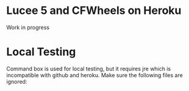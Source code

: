 # Lucee 5 and CFWheels on Heroku

Work in progress

# Local Testing

Command box is used for local testing, but it requires jre which is incompatible with github and heroku. Make sure the following files are ignored:


